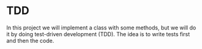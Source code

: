 # TDD
In this project we will implement a class with some methods, but we will do it by doing test-driven development (TDD). The idea is to write tests first and then the code.
